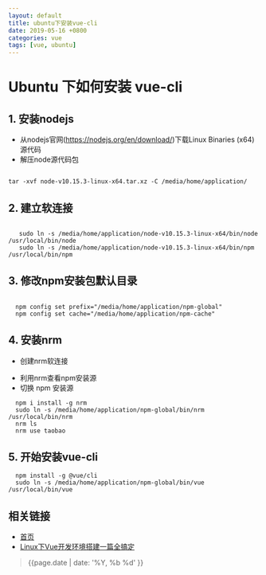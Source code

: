 ```yaml
---
layout: default
title: ubuntu下安装vue-cli
date: 2019-05-16 +0800
categories: vue
tags: [vue, ubuntu]
---
```


# Ubuntu 下如何安装 vue-cli

## 1. 安装nodejs
  + 从nodejs官网(https://nodejs.org/en/download/)下载Linux Binaries (x64)源代码
  + 解压node源代码包

  ```

  tar -xvf node-v10.15.3-linux-x64.tar.xz -C /media/home/application/

  ```

## 2. 建立软连接

```

   sudo ln -s /media/home/application/node-v10.15.3-linux-x64/bin/node /usr/local/bin/node
   sudo ln -s /media/home/application/node-v10.15.3-linux-x64/bin/npm /usr/local/bin/npm

```

## 3. 修改npm安装包默认目录

```

  npm config set prefix="/media/home/application/npm-global"
  npm config set cache="/media/home/application/npm-cache"

```

## 4. 安装nrm
  + 创建nrm软连接
   - 利用nrm查看npm安装源
   - 切换 npm 安装源

```
  npm i install -g nrm
  sudo ln -s /media/home/application/npm-global/bin/nrm /usr/local/bin/nrm
  nrm ls
  nrm use taobao

```

## 5. 开始安装vue-cli

```
  npm install -g @vue/cli
  sudo ln -s /media/home/application/npm-global/bin/vue /usr/local/bin/vue

```



## 相关链接
- [首页](https://zhishan33.github.io/shanBlog/)
- [Linux下Vue开发环境搭建一篇全搞定](https://blog.csdn.net/FormulaRoom/article/details/73920741)

> {{page.date | date: '%Y, %b %d' }}
